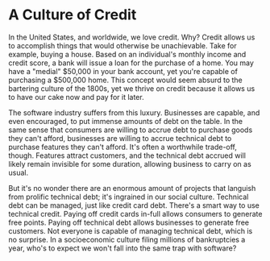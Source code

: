 # A Culture of Credit

In the United States, and worldwide, we love credit. Why? Credit allows us to accomplish things that would otherwise be unachievable. Take for example, buying a house. Based on an individual's monthly income and credit score, a bank will issue a loan for the purchase of a home. You may have a "medial" $50,000 in your bank account, yet you're capable of purchasing a $500,000 home. This concept would seem absurd to the bartering culture of the 1800s, yet we thrive on credit because it allows us to have our cake now and pay for it later.

The software industry suffers from this luxury. Businesses are capable, and even encouraged, to put immense amounts of debt on the table. In the same sense that consumers are willing to accrue debt to purchase goods they can't afford, businesses are willing to accrue technical debt to purchase features they can't afford. It's often a worthwhile trade-off, though. Features attract customers, and the technical debt accrued will likely remain invisible for some duration, allowing business to carry on as usual.

But it's no wonder there are an enormous amount of projects that languish from prolific technical debt; it's ingrained in our social culture. Technical debt can be managed, just like credit card debt. There's a smart way to use technical credit. Paying off credit cards in-full allows consumers to generate free points. Paying off technical debt allows businesses to generate free customers. Not everyone is capable of managing technical debt, which is no surprise. In a socioeconomic culture filing millions of bankruptcies a year, who's to expect we won't fall into the same trap with software?